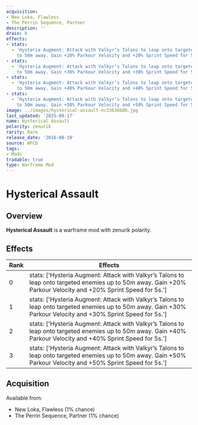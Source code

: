 ```yaml
---
acquisition:
- New Loka, Flawless
- The Perrin Sequence, Partner
description: ''
drain: 6
effects:
- stats:
  - 'Hysteria Augment: Attack with Valkyr’s Talons to leap onto targeted enemies up
    to 50m away. Gain +20% Parkour Velocity and +20% Sprint Speed for 5s.'
- stats:
  - 'Hysteria Augment: Attack with Valkyr’s Talons to leap onto targeted enemies up
    to 50m away. Gain +30% Parkour Velocity and +30% Sprint Speed for 5s.'
- stats:
  - 'Hysteria Augment: Attack with Valkyr’s Talons to leap onto targeted enemies up
    to 50m away. Gain +40% Parkour Velocity and +40% Sprint Speed for 5s.'
- stats:
  - 'Hysteria Augment: Attack with Valkyr’s Talons to leap onto targeted enemies up
    to 50m away. Gain +50% Parkour Velocity and +50% Sprint Speed for 5s.'
image: ../images/hysterical-assault-ec33636b8b.jpg
last_updated: '2025-09-17'
name: Hysterical Assault
polarity: zenurik
rarity: Rare
release_date: '2016-08-19'
source: WFCD
tags:
- Mods
tradable: true
type: Warframe Mod
---
```


# Hysterical Assault

## Overview

**Hysterical Assault** is a warframe mod with zenurik polarity.

## Effects

| Rank | Effects |
|------|----------|
| 0 | stats: ['Hysteria Augment: Attack with Valkyr’s Talons to leap onto targeted enemies up to 50m away. Gain +20% Parkour Velocity and +20% Sprint Speed for 5s.'] |
| 1 | stats: ['Hysteria Augment: Attack with Valkyr’s Talons to leap onto targeted enemies up to 50m away. Gain +30% Parkour Velocity and +30% Sprint Speed for 5s.'] |
| 2 | stats: ['Hysteria Augment: Attack with Valkyr’s Talons to leap onto targeted enemies up to 50m away. Gain +40% Parkour Velocity and +40% Sprint Speed for 5s.'] |
| 3 | stats: ['Hysteria Augment: Attack with Valkyr’s Talons to leap onto targeted enemies up to 50m away. Gain +50% Parkour Velocity and +50% Sprint Speed for 5s.'] |

## Acquisition

Available from:
- New Loka, Flawless (1% chance)
- The Perrin Sequence, Partner (1% chance)

